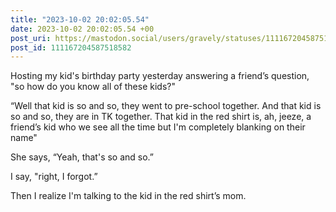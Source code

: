 ```yaml
---
title: "2023-10-02 20:02:05.54"
date: 2023-10-02 20:02:05.54 +00
post_uri: https://mastodon.social/users/gravely/statuses/111167204587518582
post_id: 111167204587518582
---
```

Hosting my kid's birthday party yesterday answering a friend’s question, "so how do you know all of these kids?"

“Well that kid is so and so, they went to pre-school together. And that kid is so and so, they are in TK together. That kid in the red shirt is, ah, jeeze, a friend’s kid who we see all the time but I'm completely blanking on their name"

She says, “Yeah, that's so and so.”

I say, "right, I forgot.”

Then I realize I'm talking to the kid in the red shirt’s mom.


